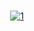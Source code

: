 <div align="center">

​​​​​​</br>[![1](https://user-images.githubusercontent.com/121574230/217219589-be61c297-a5ae-4734-8b01-07877a00c11e.png)](https://www.youtube.com/watch?v=dQw4w9WgXcQ)

</div>
